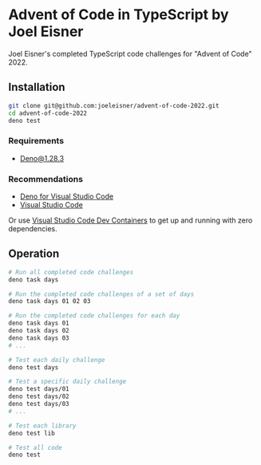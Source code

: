 # Advent of Code in TypeScript by Joel Eisner

Joel Eisner's completed TypeScript code challenges for "Advent of Code" 2022.

## Installation

```sh
git clone git@github.com:joeleisner/advent-of-code-2022.git
cd advent-of-code-2022
deno test
```

### Requirements

- [Deno@1.28.3](https://deno.land/manual@v1.28.3/introduction)

### Recommendations

- [Deno for Visual Studio Code](https://marketplace.visualstudio.com/items?itemName=denoland.vscode-deno)
- [Visual Studio Code](https://code.visualstudio.com/)

Or use
[Visual Studio Code Dev Containers](https://code.visualstudio.com/docs/devcontainers/containers)
to get up and running with zero dependencies.

## Operation

```sh
# Run all completed code challenges
deno task days

# Run the completed code challenges of a set of days
deno task days 01 02 03

# Run the completed code challenges for each day
deno task days 01
deno task days 02
deno task days 03
# ...

# Test each daily challenge
deno test days

# Test a specific daily challenge
deno test days/01
deno test days/02
deno test days/03
# ...

# Test each library
deno test lib

# Test all code
deno test
```
